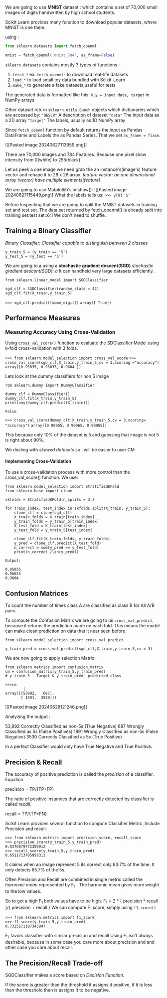 We are going to use **MNIST** dataset : which  contains a set of 70,000 small images of digits handwritten by high school students.

Scikit Learn provides  many function to download popular datasets, where MNIST is one them.

using :
```py
from sklearn.datasets import fetch_openml

mnist = fetch_openml('mnist_784', as_frame=False)
```

`sklearn.datasets` contains mostly 3 types of functions :

1. `fetch_*` ex: `fetch_openml`- to download real-life datasets
2. `load_*` to load small toy data bundled with Scikit-Learn
3. `make_*` to generate a fake datasets,useful for tests

 The generated data is formatted like this:
`X,y = input data, target`
in NumPy arrays

Other dataset return `sklearn.utils.Bunch` objects which dictionaries which are accessed by:
`"DESCR"`
	A description of dataset
`"data"`
	The input data as a 2D array
`"target"`
	The labels, usually as 1D NumPy array

Since `fetch_openml` function by default returns the input as Pandas DataFrame and Labels the as Pandas Series.
That we set `as_frame = flase`.

![[Pasted image 20240627113959.png]]

There are 70,000 images and 784 Features. Because one pixel show intensity from 0(white) to 255(black)

Let us peek a one image we need grab the an instance's(image's) feature vector and rehape it to 28 x 28 array.
*feature vector: an one dimensional array (vector) have multiple elements(feature)*

We are going to use  Matplotlib's imshow():
![[Pasted image 20240627115449.png]]
What the labels tells us:
`>>> y[0]`
`'5'`

Before Inspecting that we are going to split the MNIST datasets in training set and test set.
The data set returned by fetch_openml() is already split into training set:test set::6:1
We don't need to shuffle.

## Training a Binary Classifier 
*Binary Classifier: Classifier capable to distinguish between 2 classes*

```
y_train_5 = (y_train == '5')
y_test_5 = (y_test == '5')
```

We are going to a using a **stochastic gradient descent(SGD)**
	*stochastic gradient descent(SGD): a* 
It can handheld very large datasets efficiently.

```
from sklearn.linear_model import SGDClassifier

sgd_clf = SGDClassifier(random_state = 42)
sgd_clf.fit(X_train,y_train_5)
```
`>>> sgd_clf.predict([some_digit])`
`array([ True])`

## Performance Measures

### Measuring Accuracy Using Cross-Validation 
Using `cross_val_score()` function to evaluate the SDClassifier Model using k-fold cross-validation with 3 folds.

`>>> from sklearn.model_selection import cross_val_score`
`>>> cross_val_score(sgd_clf,X_train,y_train_5,cv = 3,scoring ="accuracy")`
`array([0.95035, 0.96035, 0.9604 ])`

Lets look at the dummy classifiers for non 5 image

```
rom sklearn.dummy import DummyClassifier

dummy_clf = DummyClassifier()
dummy_clf.fit(X_train,y_train_5)
print(any(dummy_clf.predict(X_train)))
```
`False`

`>>> cross_val_score(dummy_clf,X_train,y_train_5,cv = 3,scoring= "accuracy")`
`array([0.90965, 0.90965, 0.90965])`

This because only 10% of the dataset is 5 and guessing that image is not 5 is right about 90%.


We dealing with *skewed datasets* so i will be easier to user CM

#### Implementing Cross-Validation

To use a cross-validation process with more control than the cross_val_score() function.
We use:

```
from sklearn.model_selection import StratifiedKFold
from sklearn.base import clone

skfolds = StratifiedKFold(n_splits = 3,)

for train_index, test_index in skfolds.split(X_train, y_train_5):
    clone_clf = clone(sgd_clf)
    X_train_folds = X_train[train_index]
    y_train_folds = y_train_5[train_index]
    X_test_fold = X_train[test_index]
    y_test_fold = y_train_5[test_index]

    clone_clf.fit(X_train_folds, y_train_folds)
    y_pred = clone_clf.predict(X_test_fold)
    n_correct = sum(y_pred == y_test_fold)
    print(n_correct /len(y_pred))
```

```
Output:

0.95035
0.96035
0.9604
```


## Confusion Matrices

To count the number of times class A are classified as class B for All A/B pairs.

To compute the Confusion Matrix we are going to us `cross_val_predict`, because it returns the prediction made on each fold. This means the model can make clean prediction on data that it near seen before.

```
from sklearn.model_selection import cross_val_predict

y_train_pred = cross_val_predict(sgd_clf,X_train,y_train_5,cv = 3)
```

We are now going to apply selection Matrix :

```
from sklearn.metrics import confusion_matrix
cm = confusion_matrix(y_train_5,y_train_pred)
# y_train_5 - Target & y_train_pred- predicted class
```

```
>>>cm
		|
array([[53892,   687],
       [ 1891,  3530]])
```

![[Pasted image 20240628121246.png]]

Analyzing the output :

53,892 Correctly Classified as non-5s (True Negative)
687 Wrongly Classified as 5s (False Positives)
1891 Wrongly Classified as non-5s (False Negative)
3530 Correctly Classified as 5s (True Positive)

In a perfect Classifier would only have True Negative and True Positive.

## Precision & Recall

The accuracy of positive prediction is called the *precision* of a classifier.
Equation 

precision = TP/{TP+FP}

The ratio of positive instances that are correctly detected by classifier is called  *recall*.

recall = TP/{TP+FN}

Scikit Learn provides several function to compute Classifier Metric ,Include Precision and recall: 

```
>>> from sklearn.metrics import precision_score, recall_score
>>> precision_score(y_train_5,y_train_pred)
0.8370879772350012
>>> recall_score(y_train_5,y_train_pred)
0.6511713705958311
```
It claims when an image represent 5 its correct only 83.7% of the time. It only detects  65.7% of the 5s.


Often Precision and Recall are combined in  single metric called the *harmonic mean* represented by F<sub>1</sub> . The harmonic mean gives more weight to the low values.

So to get a high F<sub>1</sub> both values have to be high.
F<sub>1</sub> =   2 * { precision * recall }/{ precision + recall } 
We can compute  F<sub>1</sub> score, simply using `f1_score()`

```
>>> from sklearn.metrics import f1_score
>>> f1_score(y_train_5,y_train_pred)
0.7325171197343847
```

F<sub>1</sub> favors classifier with similar precision and recall
Using  F<sub>1</sub>  isn't always desirable, because in some case you care more about precision and and other case you care about recall.

## The Precision/Recall Trade-off

SGDClassifier makes a score based on *Decision Function*. 

If the score is greater than the threshold it assigns it positive, if it is less than the threshold then is assigns it to be negative.